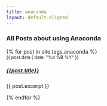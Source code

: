 ```yaml
---
title: anaconda
layout: default-aligned
---
```


<h3 class="text-center">All Posts about using Anaconda</h3>
<div class="row row-cols-1 row-cols-md-3 g-4 text-center">
    {% for post in site.tags.anaconda %}
    <div class="col">
          <div class="card border-0 h-100">
              <div class="card-body">
                  <small class="text-muted postDate">{{ post.date | date: "%d %B %Y" }}</small>
                  <h5 class="card-title"><a href="{{ site.url }}{{ post.url | relative_url }}" class="text-dark">{{post.title}}</a></h5>
                  <p class="card-text">{{ post.excerpt }}</p>
              </div>
          </div>
    </div>
    {% endfor %}
</div>